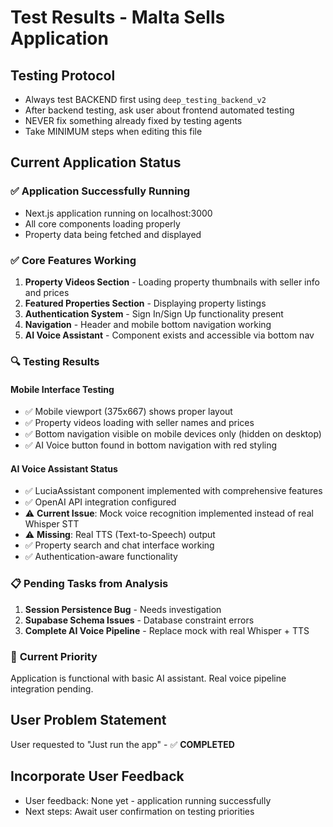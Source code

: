 # Test Results - Malta Sells Application

## Testing Protocol
- Always test BACKEND first using `deep_testing_backend_v2`
- After backend testing, ask user about frontend automated testing
- NEVER fix something already fixed by testing agents
- Take MINIMUM steps when editing this file

## Current Application Status

### ✅ **Application Successfully Running**
- Next.js application running on localhost:3000
- All core components loading properly
- Property data being fetched and displayed

### ✅ **Core Features Working**
1. **Property Videos Section** - Loading property thumbnails with seller info and prices
2. **Featured Properties Section** - Displaying property listings
3. **Authentication System** - Sign In/Sign Up functionality present
4. **Navigation** - Header and mobile bottom navigation working
5. **AI Voice Assistant** - Component exists and accessible via bottom nav

### 🔍 **Testing Results**

#### Mobile Interface Testing
- ✅ Mobile viewport (375x667) shows proper layout
- ✅ Property videos loading with seller names and prices
- ✅ Bottom navigation visible on mobile devices only (hidden on desktop)
- ✅ AI Voice button found in bottom navigation with red styling

#### AI Voice Assistant Status
- ✅ LuciaAssistant component implemented with comprehensive features
- ✅ OpenAI API integration configured
- ⚠️ **Current Issue**: Mock voice recognition implemented instead of real Whisper STT
- ⚠️ **Missing**: Real TTS (Text-to-Speech) output
- ✅ Property search and chat interface working
- ✅ Authentication-aware functionality

### 📋 **Pending Tasks from Analysis**
1. **Session Persistence Bug** - Needs investigation
2. **Supabase Schema Issues** - Database constraint errors
3. **Complete AI Voice Pipeline** - Replace mock with real Whisper + TTS

### 🎯 **Current Priority**
Application is functional with basic AI assistant. Real voice pipeline integration pending.

## User Problem Statement
User requested to "Just run the app" - ✅ **COMPLETED**

## Incorporate User Feedback
- User feedback: None yet - application running successfully
- Next steps: Await user confirmation on testing priorities